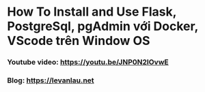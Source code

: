 # How To Install and Use Flask, PostgreSql, pgAdmin với Docker, VScode trên Window OS

### Youtube video: https://youtu.be/JNP0N2lOvwE
### Blog: https://levanlau.net
